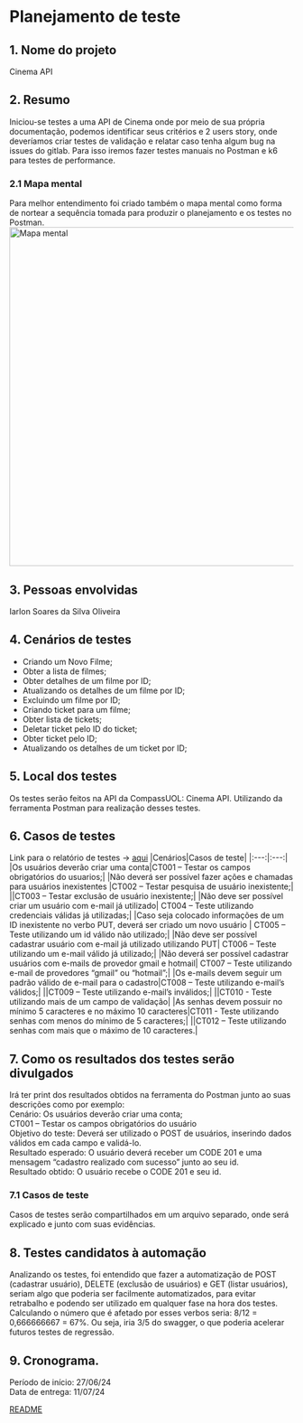 # Planejamento de teste
## 1.	Nome do projeto
Cinema API

## 2.	Resumo
Iniciou-se testes a uma API de Cinema onde por meio de sua própria documentação, podemos identificar seus critérios e 2 users story, onde deveríamos criar testes de validação e relatar caso tenha algum bug na issues do gitlab. Para isso iremos fazer testes manuais no Postman e k6 para testes de performance.

### 2.1 Mapa mental
Para melhor entendimento foi criado também o mapa mental como forma de nortear a sequência tomada para produzir o planejamento e os testes no Postman.<br>
<img src="./assets/Userstory.png" alt="Mapa mental" style="width:550px; height: 600px;">
## 3.	Pessoas envolvidas
Iarlon Soares da Silva Oliveira
## 4.	Cenários de testes
-   Criando um Novo Filme;
-   Obter a lista de filmes;
-   Obter detalhes de um filme por ID;
-   Atualizando os detalhes de um filme por ID;
-   Excluindo um filme por ID;
-   Criando ticket para um filme;
-   Obter lista de tickets;
-   Deletar ticket pelo ID do ticket;
-   Obter ticket pelo ID;
-   Atualizando os detalhes de um ticket por ID;

## 5.	Local dos testes
Os testes serão feitos na API da CompassUOL: Cinema API. Utilizando da ferramenta Postman para realização desses testes.
## 6.	Casos de testes
Link para o relatório de testes -> <a href="./relatorio_de_teste.md">aqui</a>
|Cenários|Casos de teste|
|:---:|:---:|
|Os usuários deverão criar uma conta|CT001 – Testar os campos obrigatórios do usuarios;|
|Não deverá ser possível fazer ações e chamadas para usuários inexistentes |CT002 – Testar pesquisa de usuário inexistente;|
||CT003 – Testar exclusão de usuário inexistente;|
|Não deve ser possível criar um usuário com e-mail já utilizado| CT004 – Teste utilizando credenciais válidas já utilizadas;|
|Caso seja colocado informações de um ID inexistente no verbo PUT, deverá ser criado um novo usuário | CT005 – Teste utilizando um id válido não utilizado;|
|Não deve ser possível cadastrar usuário com e-mail já utilizado utilizando PUT| CT006 – Teste utilizando um e-mail válido já utilizado;|
|Não deverá ser possível cadastrar usuários com e-mails de provedor gmail e hotmail| CT007 – Teste utilizando e-mail de provedores “gmail” ou “hotmail”;|
|Os e-mails devem seguir um padrão válido de e-mail para o cadastro|CT008 – Teste utilizando e-mail’s válidos;|
||CT009 – Teste utilizando e-mail’s inválidos;|
||CT010 - Teste utilizando mais de um campo de validação|
|As senhas devem possuir no mínimo 5 caracteres e no máximo 10 caracteres|CT011 - Teste utilizando senhas com menos do mínimo de 5 caracteres;|
||CT012 – Teste utilizando senhas com mais que o máximo de 10 caracteres.|
	
## 7.	Como os resultados dos testes serão divulgados
Irá ter print dos resultados obtidos na ferramenta do Postman junto ao suas descrições como por exemplo:<br>
Cenário: Os usuários deverão criar uma conta;<br>
CT001 – Testar os campos obrigatórios do usuário<br>
Objetivo do teste: Deverá ser utilizado o POST de usuários, inserindo dados válidos em cada campo e validá-lo.<br>
Resultado esperado: O usuário deverá receber um CODE 201 e uma mensagem “cadastro realizado com sucesso” junto ao seu id.<br>
Resultado obtido: O usuário recebe o CODE 201 e seu id.<br>

### 7.1 Casos de teste
Casos de testes serão compartilhados em um arquivo separado, onde será explicado e junto com suas evidências.<a href="./"></a>
## 8.   Testes candidatos à automação
Analizando os testes, foi entendido que fazer a automatização de POST (cadastrar usuário), DELETE (exclusão de usuários) e GET (listar usuários), seriam algo que poderia ser facilmente automatizados, para evitar retrabalho e podendo ser utilizado em qualquer fase na hora dos testes. Calculando o número que é afetado por esses verbos seria: 8/12 = 0,666666667 = 67%. Ou seja, iria 3/5 do swagger, o que poderia acelerar futuros testes de regressão.
## 9.	Cronograma.
Período de início: 27/06/24<br>
Data de entrega: 11/07/24

<a href="../README.md">README</a>

